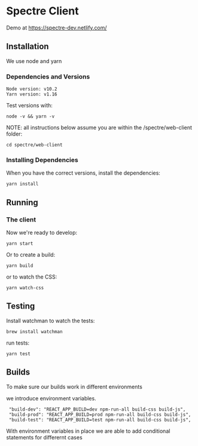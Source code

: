 # Spectre Client

Demo at https://spectre-dev.netlify.com/

## Installation

We use node and yarn

### Dependencies and Versions

```
Node version: v10.2
Yarn version: v1.16
```

Test versions with:

```
node -v && yarn -v
```

NOTE: all instructions below assume you are within the /spectre/web-client folder:

```
cd spectre/web-client
```

### Installing Dependencies


When you have the correct versions, install the dependencies:

```
yarn install
```

## Running

### The client

Now we're ready to develop:
```
yarn start
```

Or to create a build:
```
yarn build
```

or to watch the CSS:
```
yarn watch-css
```

## Testing
Install watchman to watch the tests:
```
brew install watchman
```
run tests:
```
yarn test
```

## Builds

To make sure our builds work in different environments

we introduce environment variables.
```
 "build-dev": "REACT_APP_BUILD=dev npm-run-all build-css build-js",
 "build-prod": "REACT_APP_BUILD=prod npm-run-all build-css build-js",
 "build-test": "REACT_APP_BUILD=test npm-run-all build-css build-js",
```
With environment variables in place we are able to add conditional statements for differernt cases

